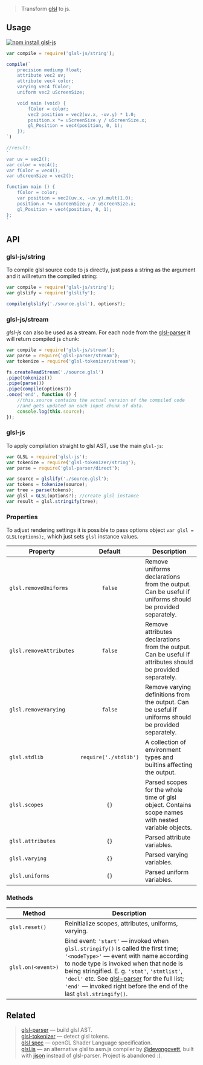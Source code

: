 > Transform [glsl](https://www.opengl.org/documentation/glsl/) to js.

## Usage

[![npm install glsl-js](https://nodei.co/npm/glsl-js.png?mini=true)](https://npmjs.org/package/glsl-js/)

```js
var compile = require('glsl-js/string');

compile(`
	precision mediump float;
	attribute vec2 uv;
	attribute vec4 color;
	varying vec4 fColor;
	uniform vec2 uScreenSize;

	void main (void) {
		fColor = color;
		vec2 position = vec2(uv.x, -uv.y) * 1.0;
		position.x *= uScreenSize.y / uScreenSize.x;
		gl_Position = vec4(position, 0, 1);
	});
`)

//result:
`
var uv = vec2();
var color = vec4();
var fColor = vec4();
var uScreenSize = vec2();

function main () {
	fColor = color;
	var position = vec2(uv.x, -uv.y).mult(1.0);
	position.x *= uScreenSize.y / uScreenSize.x;
	gl_Position = vec4(position, 0, 1);
};
`
```


## API

### glsl-js/string

To compile glsl source code to js directly, just pass a string as the argument and it will return the compiled string:

```js
var compile = require('glsl-js/string');
var glslify = require('glslify');

compile(glslify('./source.glsl'), options?);
```

### glsl-js/stream

_glsl-js_ can also be used as a stream. For each node from the [glsl-parser](http://stack.gl/packages/#stackgl/glsl-parser) it will return compiled js chunk:

```js
var compile = require('glsl-js/stream');
var parse = require('glsl-parser/stream');
var tokenize = require('glsl-tokenizer/stream');

fs.createReadStream('./source.glsl')
.pipe(tokenize())
.pipe(parse())
.pipe(compile(options?))
.once('end', function () {
	//this.source contains the actual version of the compiled code
	//and gets updated on each input chunk of data.
	console.log(this.source);
});
```

### glsl-js

To apply compilation straight to glsl AST, use the main `glsl-js`:

```js
var GLSL = require('glsl-js');
var tokenize = require('glsl-tokenizer/string');
var parse = require('glsl-parser/direct');

var source = glslify('./source.glsl');
var tokens = tokenize(source);
var tree = parse(tokens);
var glsl = GLSL(options?); //create glsl instance
var result = glsl.stringify(tree);
```

### Properties

To adjust rendering settings it is possible to pass options object `var glsl = GLSL(options);`, which just sets `glsl` instance values.

| Property | Default | Description |
|---|:---:|---|
| `glsl.removeUniforms` | `false` | Remove uniforms declarations from the output. Can be useful if uniforms should be provided separately. |
| `glsl.removeAttributes` | `false` | Remove attributes declarations from the output. Can be useful if attributes should be provided separately. |
| `glsl.removeVarying` | `false` | Remove varying definitions from the output. Can be useful if uniforms should be provided separately. |
| `glsl.stdlib` | `require('./stdlib')` | A collection of environment types and builtins affecting the output. |
| `glsl.scopes` | `{}` | Parsed scopes for the whole time of glsl object. Contains scope names with nested variable objects. |
| `glsl.attributes` | `{}` | Parsed attribute variables. |
| `glsl.varying` | `{}` | Parsed varying variables. |
| `glsl.uniforms` | `{}` | Parsed uniform variables. |

### Methods

| Method | Description |
|---|---|
| `glsl.reset()` | Reinitialize scopes, attributes, uniforms, varying. |
| `glsl.on(<event>)` | Bind event: `'start'` — invoked when `glsl.stringify()` is called the first time; `'<nodeType>'` — event with name according to node type is invoked when that node is being stringified. E. g. `'stmt'`, `'stmtlist'`, `'decl'` etc. See [glsl-parser](https://github.com/stackgl/glsl-parser) for the full list; `'end'` — invoked right before the end of the last `glsl.stringify()`.  |


## Related

> [glsl-parser](http://stack.gl/packages/#stackgl/glsl-parser) — build glsl AST.</br>
> [glsl-tokenizer](http://stack.gl/packages/#stackgl/glsl-tokenizer) — detect glsl tokens.</br>
> [glsl spec](https://www.opengl.org/documentation/glsl/) — openGL Shader Language specification.</br>
> [glsl.js](https://npmjs.org/package/glsl) — an alternative glsl to asm.js compiler by [@devongovett](https://github.com/devongovett), built with [jison](https://npmjs.org/package/jison) instead of glsl-parser. Project is abandoned :(.</br>